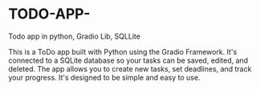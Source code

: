 # TODO-APP-
Todo app in python, Gradio Lib, SQLLite

This is a ToDo app built with Python using the Gradio Framework. 
It's connected to a SQLite database so your tasks can be saved, edited, and deleted. 
The app allows you to create new tasks, set deadlines, and track your progress. 
It's designed to be simple and easy to use.
